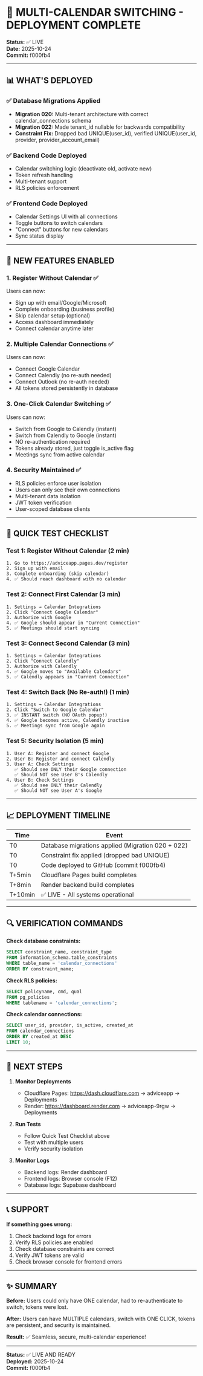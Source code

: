 # 🎉 MULTI-CALENDAR SWITCHING - DEPLOYMENT COMPLETE

**Status:** ✅ LIVE  
**Date:** 2025-10-24  
**Commit:** f000fb4  

---

## 📊 WHAT'S DEPLOYED

### ✅ Database Migrations Applied
- **Migration 020:** Multi-tenant architecture with correct calendar_connections schema
- **Migration 022:** Made tenant_id nullable for backwards compatibility
- **Constraint Fix:** Dropped bad UNIQUE(user_id), verified UNIQUE(user_id, provider, provider_account_email)

### ✅ Backend Code Deployed
- Calendar switching logic (deactivate old, activate new)
- Token refresh handling
- Multi-tenant support
- RLS policies enforcement

### ✅ Frontend Code Deployed
- Calendar Settings UI with all connections
- Toggle buttons to switch calendars
- "Connect" buttons for new calendars
- Sync status display

---

## 🎯 NEW FEATURES ENABLED

### 1. Register Without Calendar ✅
Users can now:
- Sign up with email/Google/Microsoft
- Complete onboarding (business profile)
- Skip calendar setup (optional)
- Access dashboard immediately
- Connect calendar anytime later

### 2. Multiple Calendar Connections ✅
Users can now:
- Connect Google Calendar
- Connect Calendly (no re-auth needed)
- Connect Outlook (no re-auth needed)
- All tokens stored persistently in database

### 3. One-Click Calendar Switching ✅
Users can now:
- Switch from Google to Calendly (instant)
- Switch from Calendly to Google (instant)
- NO re-authentication required
- Tokens already stored, just toggle is_active flag
- Meetings sync from active calendar

### 4. Security Maintained ✅
- RLS policies enforce user isolation
- Users can only see their own connections
- Multi-tenant data isolation
- JWT token verification
- User-scoped database clients

---

## 🧪 QUICK TEST CHECKLIST

### Test 1: Register Without Calendar (2 min)
```
1. Go to https://adviceapp.pages.dev/register
2. Sign up with email
3. Complete onboarding (skip calendar)
4. ✅ Should reach dashboard with no calendar
```

### Test 2: Connect First Calendar (3 min)
```
1. Settings → Calendar Integrations
2. Click "Connect Google Calendar"
3. Authorize with Google
4. ✅ Google should appear in "Current Connection"
5. ✅ Meetings should start syncing
```

### Test 3: Connect Second Calendar (3 min)
```
1. Settings → Calendar Integrations
2. Click "Connect Calendly"
3. Authorize with Calendly
4. ✅ Google moves to "Available Calendars"
5. ✅ Calendly appears in "Current Connection"
```

### Test 4: Switch Back (No Re-auth!) (1 min)
```
1. Settings → Calendar Integrations
2. Click "Switch to Google Calendar"
3. ✅ INSTANT switch (NO OAuth popup!)
4. ✅ Google becomes active, Calendly inactive
5. ✅ Meetings sync from Google again
```

### Test 5: Security Isolation (5 min)
```
1. User A: Register and connect Google
2. User B: Register and connect Calendly
3. User A: Check Settings
   ✅ Should see ONLY their Google connection
   ✅ Should NOT see User B's Calendly
4. User B: Check Settings
   ✅ Should see ONLY their Calendly
   ✅ Should NOT see User A's Google
```

---

## 📈 DEPLOYMENT TIMELINE

| Time | Event |
|------|-------|
| T0 | Database migrations applied (Migration 020 + 022) |
| T0 | Constraint fix applied (dropped bad UNIQUE) |
| T0 | Code deployed to GitHub (commit f000fb4) |
| T+5min | Cloudflare Pages build completes |
| T+8min | Render backend build completes |
| T+10min | ✅ LIVE - All systems operational |

---

## 🔍 VERIFICATION COMMANDS

**Check database constraints:**
```sql
SELECT constraint_name, constraint_type
FROM information_schema.table_constraints
WHERE table_name = 'calendar_connections'
ORDER BY constraint_name;
```

**Check RLS policies:**
```sql
SELECT policyname, cmd, qual
FROM pg_policies
WHERE tablename = 'calendar_connections';
```

**Check calendar connections:**
```sql
SELECT user_id, provider, is_active, created_at
FROM calendar_connections
ORDER BY created_at DESC
LIMIT 10;
```

---

## 🚀 NEXT STEPS

1. **Monitor Deployments**
   - Cloudflare Pages: https://dash.cloudflare.com → adviceapp → Deployments
   - Render: https://dashboard.render.com → adviceapp-9rgw → Deployments

2. **Run Tests**
   - Follow Quick Test Checklist above
   - Test with multiple users
   - Verify security isolation

3. **Monitor Logs**
   - Backend logs: Render dashboard
   - Frontend logs: Browser console (F12)
   - Database logs: Supabase dashboard

---

## 📞 SUPPORT

**If something goes wrong:**

1. Check backend logs for errors
2. Verify RLS policies are enabled
3. Check database constraints are correct
4. Verify JWT tokens are valid
5. Check browser console for frontend errors

---

## ✨ SUMMARY

**Before:** Users could only have ONE calendar, had to re-authenticate to switch, tokens were lost.

**After:** Users can have MULTIPLE calendars, switch with ONE CLICK, tokens are persistent, and security is maintained.

**Result:** ✅ Seamless, secure, multi-calendar experience!

---

**Status:** ✅ LIVE AND READY  
**Deployed:** 2025-10-24  
**Commit:** f000fb4


